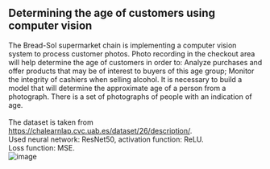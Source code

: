 ## Determining the age of customers using computer vision
The Bread-Sol supermarket chain is implementing a computer vision system to process customer photos. 
Photo recording in the checkout area will help determine the age of customers in order to: Analyze purchases and offer products that may be of interest to buyers of this age group; Monitor the integrity of cashiers when selling alcohol. 
It is necessary to build a model that will determine the approximate age of a person from a photograph. There is a set of photographs of people with an indication of age.
<br>
<br> The dataset is taken from https://chalearnlap.cvc.uab.es/dataset/26/description/.
 <br> Used neural network: ResNet50, activation function: ReLU. <br> Loss function: MSE. 
<br> 
![image](https://github.com/user-attachments/assets/ac573d31-e645-45d8-9f0c-b4d39b49e35d)
